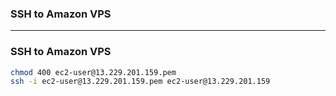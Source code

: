 ### SSH to Amazon VPS

------------------------------------

### SSH to Amazon VPS

```sh
chmod 400 ec2-user@13.229.201.159.pem
ssh -i ec2-user@13.229.201.159.pem ec2-user@13.229.201.159
```
